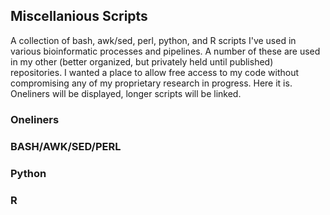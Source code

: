 ## Miscellanious Scripts

A collection of bash, awk/sed, perl, python, and R scripts I've used in various bioinformatic processes and pipelines. A number of these are used in my other (better organized, but privately held until published) repositories. I wanted a place to allow free access to my code without compromising any of my proprietary research in progress. Here it is. Oneliners will be displayed, longer scripts will be linked.

### Oneliners

### BASH/AWK/SED/PERL

### Python

### R
